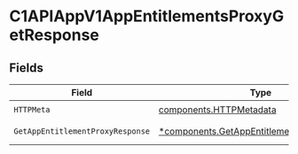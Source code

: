 # C1APIAppV1AppEntitlementsProxyGetResponse


## Fields

| Field                                                                                                   | Type                                                                                                    | Required                                                                                                | Description                                                                                             |
| ------------------------------------------------------------------------------------------------------- | ------------------------------------------------------------------------------------------------------- | ------------------------------------------------------------------------------------------------------- | ------------------------------------------------------------------------------------------------------- |
| `HTTPMeta`                                                                                              | [components.HTTPMetadata](../../models/components/httpmetadata.md)                                      | :heavy_check_mark:                                                                                      | N/A                                                                                                     |
| `GetAppEntitlementProxyResponse`                                                                        | [*components.GetAppEntitlementProxyResponse](../../models/components/getappentitlementproxyresponse.md) | :heavy_minus_sign:                                                                                      | Successful response                                                                                     |